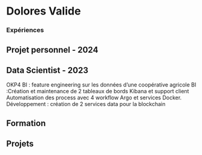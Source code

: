 # Dolores Valide
### Expériences 
## Projet personnel  - 2024

## Data Scientist  - 2023
OKP4
BI : feature engineering sur les données d’une coopérative agricole
BI  :Création et maintenance de 2 tableaux de bords Kibana  et support client
Automatisation des process avec 4 workflow Argo et services Docker.
Développement : création de 2 services data pour la blockchain

## Formation

## Projets 

